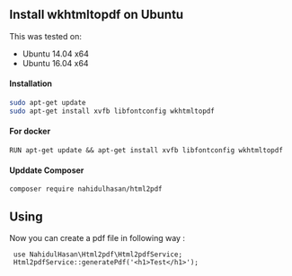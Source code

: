 ## Install wkhtmltopdf on Ubuntu

This was tested on:

- Ubuntu 14.04 x64
- Ubuntu 16.04 x64

#### Installation

```sh
sudo apt-get update
sudo apt-get install xvfb libfontconfig wkhtmltopdf
```

#### For docker 

```
RUN apt-get update && apt-get install xvfb libfontconfig wkhtmltopdf
```

#### Upddate Composer
```
composer require nahidulhasan/html2pdf
```

## Using

Now you can create a pdf file in following way :
     
     use NahidulHasan\Html2pdf\Html2pdfService;
     Html2pdfService::generatePdf('<h1>Test</h1>');
